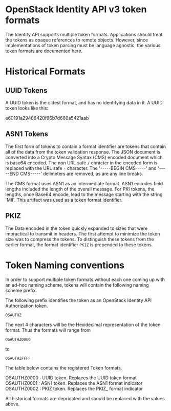 OpenStack Identity API v3 token formats
=======================================

The Identity API supports multiple token formats. Applications should
treat the tokens as opaque references to remote objects.  However, since
implementations of token parsing must be language agnostic, the various token
formats are documented here.


# Historical Formats

## UUID Tokens
A UUID token is the oldest format, and has no identifying data in it.
A UUID token looks like this:

e60191a29486420f96b7d660a5421aab

## ASN1 Tokens
The first form of tokens to contain a format identifier are tokens that contain
all of the data from the token validation response.  The JSON document is
converted into a Crypto Message Syntax (CMS) encoded document which is base64
encoded.  The non URL safe `/` chracter  in the encoded form is replaced with
the URL safe `-` character.  The '-----BEGIN CMS-----' and '-----END CMS-----'
delimeters are removed, as are any line breaks.

The CMS format uses ASN1 as an intermediate format.  ASN1 encodes field lengths
included the length of the overall message.  For PKI tokens, the lengths, once
Base64 encode, lead to the message starting with the string 'MII'.  This
artifact was used as a token format identifier.

## PKIZ

The Data encoded in the token quickly expanded to sizes that were impractical to transmit in headers.  The first attempt to minimize the token size was to compress the tokens.  To distinguish these tokens from the earlier format, the format identifier `PKIZ` is prepended to these tokens.


# Token Naming conventions

In order to support multiple token formats without each one coming up with an
ad-hoc naming scheme, tokens will contain the following naming scheme prefix.

The following prefix identifies the token as an OpenStack Identity API
Authorization token.

`OSAUTHZ`

The next 4 characters will be the Hexidecimal representation of the token format.  Thus the formats will range from

`OSAUTHZ0000`

to

`OSAUTHZFFFF`

The table below contains the registered Token formats.

OSAUTHZ0000 :  UUID token.  Replaces the UUID token format
OSAUTHZ0001 :  ASN1 token.  Replaces the ASN1 format indicator
OSAUTHZ0002 :  PKIZ token.  Replaces the PKIZ_ format indicator


All historical formats
are depricated and should be replaced with the values above.
